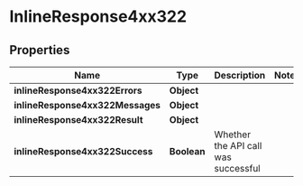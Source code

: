 # InlineResponse4xx322

## Properties
Name | Type | Description | Notes
------------ | ------------- | ------------- | -------------
**inlineResponse4xx322Errors** | **Object** |  | 
**inlineResponse4xx322Messages** | **Object** |  | 
**inlineResponse4xx322Result** | **Object** |  | 
**inlineResponse4xx322Success** | **Boolean** | Whether the API call was successful | 
